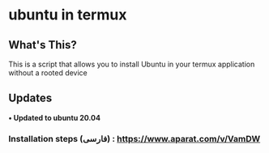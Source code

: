 # ubuntu in termux


## What's This?

This is a script that allows you to install Ubuntu in your termux application without a rooted device

## Updates

**• Updated to ubuntu 20.04**



### Installation steps (فارسی) : https://www.aparat.com/v/VamDW

